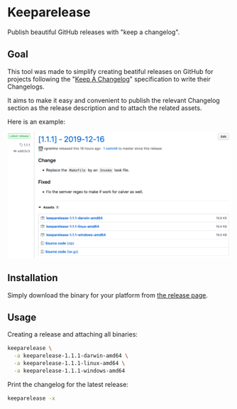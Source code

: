# Keeparelease

Publish beautiful GitHub releases with "keep a changelog".

## Goal

This tool was made to simplify creating beatiful releases on GitHub for projects following the
"[Keep A Changelog](https://keepachangelog.com/en/1.0.0/)" specification to write their Changelogs.

It aims to make it easy and convenient to publish the relevant Changelog section as the release description and
to attach the related assets.

Here is an example:

![keeparelease example](docs/img/keep-a-release.png)

## Installation

Simply download the binary for your platform from [the release page](https://github.com/rgreinho/keeparelease/releases).

## Usage

Creating a release and attaching all binaries:

```bash
keeparelease \
  -a keeparelease-1.1.1-darwin-amd64 \
  -a keeparelease-1.1.1-linux-amd64 \
  -a keeparelease-1.1.1-windows-amd64
```

Print the changelog for the latest release:

```bash
keeparelease -x
```
